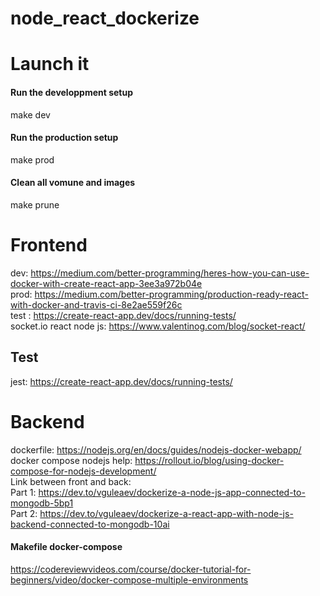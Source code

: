 # node_react_dockerize

# Launch it
#### Run the developpment setup  
  make dev  
#### Run the production setup  
  make prod  
#### Clean all vomune and images  
  make prune  

# Frontend
dev: https://medium.com/better-programming/heres-how-you-can-use-docker-with-create-react-app-3ee3a972b04e  
prod: https://medium.com/better-programming/production-ready-react-with-docker-and-travis-ci-8e2ae559f26c  
test : https://create-react-app.dev/docs/running-tests/  
socket.io react node js: https://www.valentinog.com/blog/socket-react/  

## Test
jest: https://create-react-app.dev/docs/running-tests/  

# Backend
dockerfile: https://nodejs.org/en/docs/guides/nodejs-docker-webapp/  
docker compose nodejs help: https://rollout.io/blog/using-docker-compose-for-nodejs-development/  
Link between front and back:  
Part 1: https://dev.to/vguleaev/dockerize-a-node-js-app-connected-to-mongodb-5bp1  
Part 2: https://dev.to/vguleaev/dockerize-a-react-app-with-node-js-backend-connected-to-mongodb-10ai  

#### Makefile docker-compose
https://codereviewvideos.com/course/docker-tutorial-for-beginners/video/docker-compose-multiple-environments  
